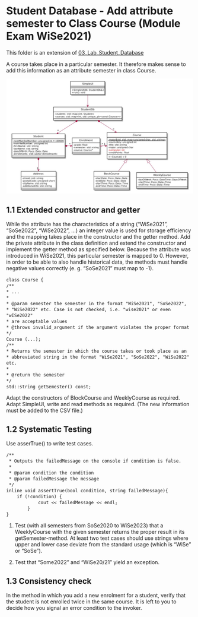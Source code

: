 # Student Database - Add attribute semester to Class Course (Module Exam WiSe2021)

This folder is an extension of [03_Lab_Student_Database](https://github.com/kpriyaGit/Cpp/03_Lab_Student_Database)

A course takes place in a particular semester. It therefore makes sense to add this information as an attribute semester in class Course.

![Figure 1 - Class Diagram](./images/Class_Diag.JPG)

## 1.1 Extended constructor and getter

While the attribute has the characteristics of a string (“WiSe2021”, “SoSe2022”, “WiSe2022”, …) an integer value is used for storage efficiency and the mapping takes place in the constructor and the getter
method.
Add the private attribute in the class definition and extend the constructor and implement the getter method as specified below. Because the attribute was introduced in WiSe2021, this particular semester
is mapped to 0. However, in order to be able to also handle historical data, the methods must handle negative values correctly (e. g. “SoSe2021” must map to -1).


```
class Course {
/**
* ...
*
* @param semester the semester in the format "WiSe2021", "SoSe2022",
* "WiSe2022" etc. Case is not checked, i.e. "wise2021" or even "wISe2022"
* are acceptable values
* @throws invalid_argument if the argument violates the proper format
*/
Course (...);
/**
* Returns the semester in which the course takes or took place as an
* abbreviated string in the format "WiSe2021", "SoSe2022", "WiSe2022" etc.
*
* @return the semester
*/
std::string getSemester() const;

```
Adapt the constructors of BlockCourse and WeeklyCourse as required.
Adapt SimpleUI, write and read methods as required. (The new information must be added to the CSV file.)

## 1.2 Systematic Testing

 Use asserTrue() to write test cases.
```
/**
 * Outputs the failedMessage on the console if condition is false.
 *
 * @param condition the condition
 * @param failedMessage the message
 */
inline void assertTrue(bool condition, string failedMessage){
	if (!condition) {
	        cout << failedMessage << endl;
	    }
}

```

1. Test (with all semesters from SoSe2020 to WiSe2023) that a WeeklyCourse with the given semester returns the proper result in its getSemester-method. At least two test cases should
use strings where upper and lower case deviate from the standard usage (which is “WiSe” or “SoSe”).

2. Test that “Some2022” and “WiSe20/21” yield an exception.

## 1.3 Consistency check

In the method in which you add a new enrolment for a student, verify that the student is not enrolled
twice in the same course. It is left to you to decide how you signal an error condition to the invoker.

